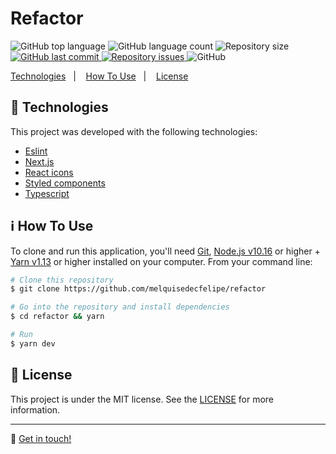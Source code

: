 <h1>
    Refactor
    <br>
</h1>

<p>
  <img alt="GitHub top language" src="https://img.shields.io/github/languages/top/melquisedecfelipe/refactor.svg">

  <img alt="GitHub language count" src="https://img.shields.io/github/languages/count/melquisedecfelipe/refactor.svg">

  <img alt="Repository size" src="https://img.shields.io/github/repo-size/melquisedecfelipe/refactor.svg">

  <a href="https://github.com/melquisedecfelipe/refactor/commits/master">
    <img alt="GitHub last commit" src="https://img.shields.io/github/last-commit/melquisedecfelipe/refactor.svg">
  </a>

  <a href="https://github.com/melquisedecfelipe/refactor/issues">
    <img alt="Repository issues" src="https://img.shields.io/github/issues/melquisedecfelipe/refactor.svg">
  </a>

  <img alt="GitHub" src="https://img.shields.io/github/license/melquisedecfelipe/refactor.svg">
</p>

<p>
  <a href="#rocket-technologies">Technologies</a>&nbsp;&nbsp;&nbsp;|&nbsp;&nbsp;&nbsp;
  <a href="#information_source-how-to-use">How To Use</a>&nbsp;&nbsp;&nbsp;|&nbsp;&nbsp;&nbsp;
  <a href="#memo-license">License</a>
</p>

## :rocket: Technologies

This project was developed with the following technologies:

- [Eslint](https://eslint.org/)
- [Next.js](https://nextjs.org/)
- [React icons](https://react-icons.netlify.com/)
- [Styled components](https://styled-components.com/)
- [Typescript](https://www.typescriptlang.org/)

## :information_source: How To Use

To clone and run this application, you'll need [Git](https://git-scm.com), [Node.js v10.16](https://nodejs.org/) or higher + [Yarn v1.13](https://yarnpkg.com/) or higher installed on your computer. From your command line:

```bash
# Clone this repository
$ git clone https://github.com/melquisedecfelipe/refactor

# Go into the repository and install dependencies
$ cd refactor && yarn

# Run
$ yarn dev
```

## :memo: License

This project is under the MIT license. See the [LICENSE](https://github.com/melquisedecfelipe/refactor/blob/master/LICENSE) for more information.

---

:wave: [Get in touch!](https://www.linkedin.com/in/melquisedecfelipe/)

